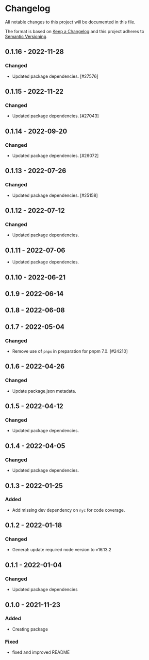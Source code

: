 # Changelog

All notable changes to this project will be documented in this file.

The format is based on [Keep a Changelog](https://keepachangelog.com/en/1.0.0/)
and this project adheres to [Semantic Versioning](https://semver.org/spec/v2.0.0.html).

## 0.1.16 - 2022-11-28
### Changed
- Updated package dependencies. [#27576]

## 0.1.15 - 2022-11-22
### Changed
- Updated package dependencies. [#27043]

## 0.1.14 - 2022-09-20
### Changed
- Updated package dependencies. [#26072]

## 0.1.13 - 2022-07-26
### Changed
- Updated package dependencies. [#25158]

## 0.1.12 - 2022-07-12
### Changed
- Updated package dependencies.

## 0.1.11 - 2022-07-06

- Updated package dependencies.

## 0.1.10 - 2022-06-21

## 0.1.9 - 2022-06-14

## 0.1.8 - 2022-06-08

## 0.1.7 - 2022-05-04
### Changed
- Remove use of `pnpx` in preparation for pnpm 7.0. [#24210]

## 0.1.6 - 2022-04-26
### Changed
- Update package.json metadata.

## 0.1.5 - 2022-04-12
### Changed
- Updated package dependencies.

## 0.1.4 - 2022-04-05
### Changed
- Updated package dependencies.

## 0.1.3 - 2022-01-25
### Added
- Add missing dev dependency on `nyc` for code coverage.

## 0.1.2 - 2022-01-18
### Changed
- General: update required node version to v16.13.2

## 0.1.1 - 2022-01-04
### Changed
- Updated package dependencies

## 0.1.0 - 2021-11-23
### Added
- Creating package

### Fixed
- fixed and improved README
